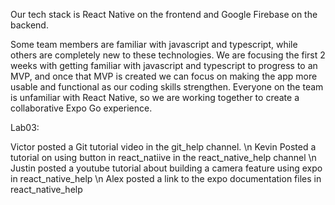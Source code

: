 Our tech stack is React Native on the frontend and Google Firebase on the backend. 

Some team members are familiar with javascript and typescript, while others are completely new to these technologies. We are focusing the first 2 weeks with getting familiar with javascript and typescript to progress to an MVP, and once that MVP is created we can focus on making the app more usable and functional as our coding skills strengthen. Everyone on the team is unfamiliar with React Native, so we are working together to create a collaborative Expo Go experience.

Lab03: 

Victor posted a Git tutorial video in the git_help channel. \n
Kevin Posted a tutorial on using button in react_natiive in the react_native_help channel \n
Justin posted a youtube tutorial about building a camera feature using expo in react_native_help \n
Alex posted a link to the expo documentation files in react_native_help
